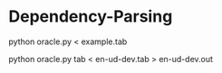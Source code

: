 # Dependency-Parsing
python oracle.py < example.tab

python oracle.py tab < en-ud-dev.tab > en-ud-dev.out

